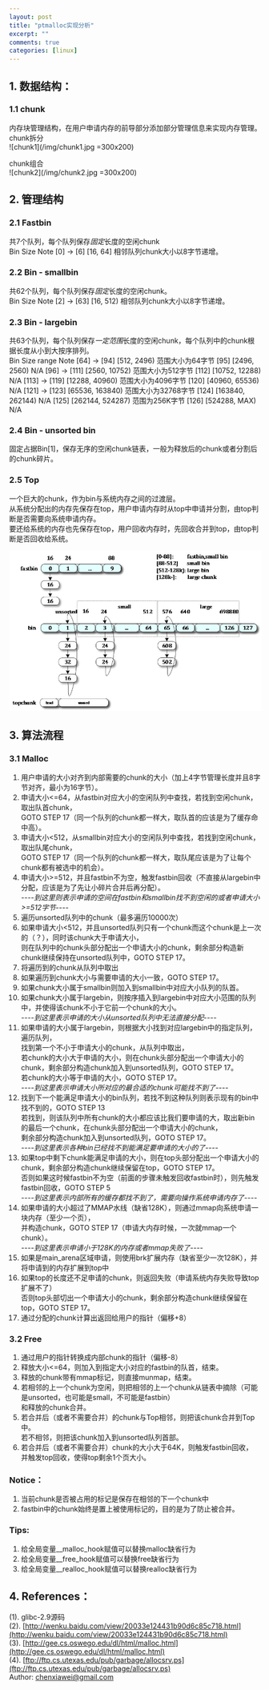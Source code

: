 ```yaml
---
layout: post
title: "ptmalloc实现分析"
excerpt: ""
comments: true
categories: [linux]
---
```


## 1. 数据结构：

### 1.1 chunk
内存块管理结构，在用户申请内存的前导部分添加部分管理信息来实现内存管理。  
chunk拆分  
![chunk1](/img/chunk1.jpg =300x200)

chunk组合  
![chunk2](/img/chunk2.jpg =300x200)

## 2. 管理结构

### 2.1 Fastbin 
共7个队列，每个队列保存*固定*长度的空闲chunk  
	Bin          Size       Note
	[0] -> [6]  [16, 64]  相邻队列chunk大小以8字节递增。

### 2.2 Bin - smallbin
共62个队列，每个队列保存*固定*长度的空闲chunk。  
	Bin          Size       Note
	[2] -> [63]  [16, 512)  相邻队列chunk大小以8字节递增。

### 2.3 Bin - largebin
共63个队列，每个队列保存*一定范围*长度的空闲chunk，每个队列中的chunk根据长度从小到大按序排列。  
	Bin             Size range        Note
	[64] -> [94]    [512, 2496)       范围大小为64字节
	[95]            [2496, 2560)      N/A
	[96] -> [111]   [2560, 10752)     范围大小为512字节
	[112]           [10752, 12288)    N/A
	[113] -> [119]  [12288, 40960)    范围大小为4096字节
	[120]           [40960, 65536)    N/A
	[121] -> [123]  [65536, 163840)   范围大小为32768字节
	[124]           [163840, 262144)  N/A
	[125]           [262144, 524287)  范围为256K字节
	[126]           [524288, MAX)     N/A    

### 2.4 Bin - unsorted bin
固定占据Bin[1]，保存无序的空闲chunk链表，一般为释放后的chunk或者分割后的chunk碎片。  

### 2.5 Top
一个巨大的chunk，作为bin与系统内存之间的过渡层。  
从系统分配出的内存先保存在top，用户申请内存时从top中申请并分割，由top判断是否需要向系统申请内存。  
要还给系统的内存也先保存在top，用户回收内存时，先回收合并到top，由top判断是否回收给系统。  

![bin](/img/bin.jpg)

## 3. 算法流程

### 3.1 Malloc
1.  用户申请的大小对齐到内部需要的chunk的大小（加上4字节管理长度并且8字节对齐，最小为16字节）。  
2.  申请大小<=64，从fastbin对应大小的空闲队列中查找，若找到空闲chunk，取出队首chunk，  
    GOTO STEP 17（同一个队列的chunk都一样大，取队首的应该是为了缓存命中高）。  
3.  申请大小<512，从smallbin对应大小的空闲队列中查找，若找到空闲chunk，取出队尾chunk，  
    GOTO STEP 17（同一个队列的chunk都一样大，取队尾应该是为了让每个chunk都有被选中的机会）。  
4.  申请大小>=512，并且fastbin不为空，触发fastbin回收（不直接从largebin中分配，应该是为了先让小碎片合并后再分配）。  
<i>----到这里则表示申请的空间在fastbin和smallbin找不到空闲的或者申请大小>=512字节----</i>  
5.  遍历unsorted队列中的chunk（最多遍历10000次）  
6.  如果申请大小<512，并且unsorted队列只有一个chunk而这个chunk是上一次的（？），同时该chunk大于申请大小，  
    则在队列中的chunk头部分配出一个申请大小的chunk，剩余部分构造新chunk继续保持在unsorted队列中，GOTO STEP 17。  
7.  将遍历到的chunk从队列中取出  
8.  如果遍历到chunk大小与需要申请的大小一致，GOTO STEP 17。  
9.  如果chunk大小属于smallbin则加入到smallbin中对应大小队列的队首。  
10. 如果chunk大小属于largebin，则按序插入到largebin中对应大小范围的队列中，并使得该chunk不小于它前一个chunk的大小。  
<i>----到这里表示申请的大小从unsorted队列中无法直接分配----</i>  
11. 如果申请的大小属于largebin，则根据大小找到对应largebin中的指定队列，遍历队列，  
    找到第一个不小于申请大小的chunk，从队列中取出，  
    若chunk的大小大于申请的大小，则在chunk头部分配出一个申请大小的chunk，剩余部分构造chunk加入到unsorted队列，GOTO STEP 17。  
    若chunk的大小等于申请的大小，GOTO STEP 17。  
<i>----到这里表示申请大小所对应的最合适的chunk可能找不到了----</i>  
12. 找到下一个能满足申请大小的bin队列，若找不到这种队列则表示现有的bin中找不到的，GOTO STEP 13  
    若找到，则该队列中所有chunk的大小都应该比我们要申请的大，取出新bin的最后一个chunk，在chunk头部分配出一个申请大小的chunk，  
    剩余部分构造chunk加入到unsorted队列，GOTO STEP 17。  
<i>----到这里表示各种bin已经找不到能满足要申请的大小的了----</i>  
13. 如果top中剩下chunk能满足申请的大小，则在top头部分配出一个申请大小的chunk，剩余部分构造chunk继续保留在top，GOTO STEP 17。  
    否则如果这时候fastbin不为空（前面的步骤未触发回收fastbin时），则先触发fastbin回收，GOTO STEP 5  
<i>----到这里表示内部所有的缓存都找不到了，需要向操作系统申请内存了----</i>  
14. 如果申请的大小超过了MMAP水线（缺省128K），则通过mmap向系统申请一块内存（至少一个页），  
    并构造chunk，GOTO STEP 17（申请大内存时候，一次就mmap一个chunk）。  
<i>----到这里表示申请小于128K的内存或者mmap失败了----</i>  
15. 如果是main_arena区域申请，则使用brk扩展内存（缺省至少一次128K），并将申请到的内存扩展到top中  
16. 如果top的长度还不足申请的chunk，则返回失败（申请系统内存失败导致top扩展不了）   
    否则top头部切出一个申请大小的chunk，剩余部分构造chunk继续保留在top，GOTO STEP 17。  
17. 通过分配的chunk计算出返回给用户的指针（偏移+8）  

### 3.2 Free
1. 通过用户的指针转换成内部chunk的指针（偏移-8）  
2. 释放大小<=64，则加入到指定大小对应的fastbin的队首，结束。  
3. 释放的chunk带有mmap标记，则直接munmap，结束。  
4. 若相邻的上一个chunk为空闲，则把相邻的上一个chunk从链表中摘除（可能是unsorted，也可能是small，不可能是fastbin）  
   和释放的chunk合并。  
5. 若合并后（或者不需要合并）的chunk与Top相邻，则把该chunk合并到Top中。  
   若不相邻，则把该chunk加入到unsorted队列首部。  
6. 若合并后（或者不需要合并）chunk的大小大于64K，则触发fastbin回收，  
   并触发top回收，使得top剩余1个页大小。  

### Notice：
1. 当前chunk是否被占用的标记是保存在相邻的下一个chunk中  
2. fastbin中的chunk始终是置上被使用标记的，目的是为了防止被合并。  

### Tips:
1. 给全局变量__malloc_hook赋值可以替换malloc缺省行为   
2. 给全局变量__free_hook赋值可以替换free缺省行为   
3. 给全局变量__realloc_hook赋值可以替换realloc缺省行为   

## 4. References：
(1). glibc-2.9源码  
(2). [http://wenku.baidu.com/view/20033e124431b90d6c85c718.html](http://wenku.baidu.com/view/20033e124431b90d6c85c718.html)  
(3). [http://gee.cs.oswego.edu/dl/html/malloc.html](http://gee.cs.oswego.edu/dl/html/malloc.html)  
(4). [ftp://ftp.cs.utexas.edu/pub/garbage/allocsrv.ps](ftp://ftp.cs.utexas.edu/pub/garbage/allocsrv.ps)  
Author: chenxiawei@gmail.com  